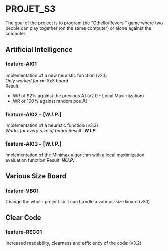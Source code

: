 # PROJET_S3

The goal of the project is to program the "Othello/Reversi" game where two people can play together (on the same computer) or alone against the computer.

## Artificial Intelligence 
### feature-AI01
Implementation of a new heuristic function (v2.1)  
*Only worked for an 8x8 board*  
Result:  
- WR of 92% against the previous AI (v2.0 - Local Maximization) 
- WR of 100% against random pos AI

### feature-AI02 - [***W.I.P.***]
Implementation of a heuristic function (v3.3)  
*Works for every size of board*
Result: ***W.I.P.***

### feature-AI03 - [***W.I.P.***]
Implementation of the Minimax algorithm with a local maximization evaluation function
Result: ***W.I.P.***

## Various Size Board
### feature-VB01 
Change the whole project so it can handle a various-size board (v3.1)

## Clear Code 
### feature-REC01  
Increased readability, clearness and efficiency of the code (v3.2)
